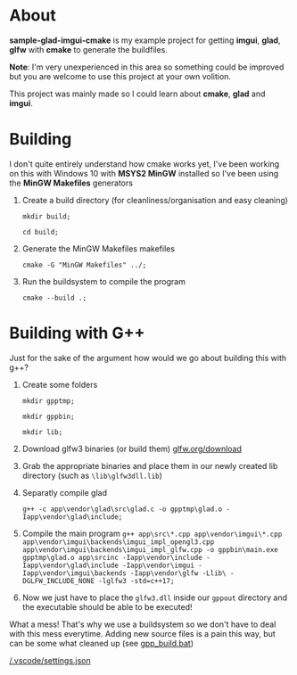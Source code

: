 # About
**sample-glad-imgui-cmake** is my example project for getting **imgui**, **glad**, **glfw** with **cmake** to generate the buildfiles.

**Note**: I'm very unexperienced in this area so something could be improved but you are welcome to use this project at your own volition.

This project was mainly made so I could learn about **cmake**, **glad** and **imgui**.


# Building

I don't quite entirely understand how cmake works yet, I've been working on this with Windows 10 with **MSYS2 MinGW** installed so I've been using the **MinGW Makefiles** generators

1. Create a build directory (for cleanliness/organisation and easy cleaning)

    ```mkdir build;```

    ```cd build;```

2. Generate the MinGW Makefiles makefiles

    ```cmake -G "MinGW Makefiles" ../;```

3. Run the buildsystem to compile the program

    ```cmake --build .;```

# Building with G++

Just for the sake of the argument how would we go about building this with g++?

1. Create some folders

	`mkdir gpptmp;`

	`mkdir gppbin;`

	`mkdir lib;`

2. Download glfw3 binaries (or build them)
[glfw.org/download](https://www.glfw.org/download)

3. Grab the appropriate binaries and place them in our newly created lib directory (such as `\lib\glfw3dll.lib`)

4. Separatly compile glad

	`g++ -c app\vendor\glad\src\glad.c -o gpptmp\glad.o -Iapp\vendor\glad\include;`

5. Compile the main program
	`g++ app\src\*.cpp app\vendor\imgui\*.cpp app\vendor\imgui\backends\imgui_impl_opengl3.cpp app\vendor\imgui\backends\imgui_impl_glfw.cpp -o gppbin\main.exe gpptmp\glad.o app\srcinc -Iapp\vendor\include -Iapp\vendor\glad\include -Iapp\vendor\imgui -Iapp\vendor\imgui\backends -Iapp\vendor\glfw -Llib\ -DGLFW_INCLUDE_NONE -lglfw3 -std=c++17;`
6. Now we just have to place the `glfw3.dll` inside our `gppout` directory and the executable should be able to be executed!

What a mess! That's why we use a buildsystem so we don't have to deal with this mess everytime.
Adding new source files is a pain this way, but can be some what cleaned up (see [gpp_build.bat](/gpp_build.bat))

[/.vscode/settings.json]()

